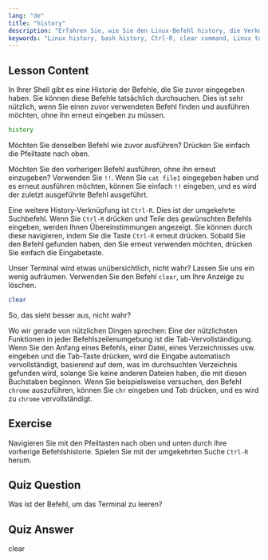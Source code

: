 ```yaml
---
lang: "de"
title: "history"
description: "Erfahren Sie, wie Sie den Linux-Befehl history, die Verknüpfung !! und Strg-R für den effizienten Abruf von Befehlen verwenden. Verbessern Sie Ihre Terminalproduktivität mit diesen wichtigen Tipps!"
keywords: "Linux history, bash history, Ctrl-R, clear command, Linux tutorial, command line, beginner guide"
---
```


## Lesson Content

In Ihrer Shell gibt es eine Historie der Befehle, die Sie zuvor eingegeben haben. Sie können diese Befehle tatsächlich durchsuchen. Dies ist sehr nützlich, wenn Sie einen zuvor verwendeten Befehl finden und ausführen möchten, ohne ihn erneut eingeben zu müssen.

```bash
history
```

Möchten Sie denselben Befehl wie zuvor ausführen? Drücken Sie einfach die Pfeiltaste nach oben.

Möchten Sie den vorherigen Befehl ausführen, ohne ihn erneut einzugeben? Verwenden Sie `!!`. Wenn Sie `cat file1` eingegeben haben und es erneut ausführen möchten, können Sie einfach `!!` eingeben, und es wird der zuletzt ausgeführte Befehl ausgeführt.

Eine weitere History-Verknüpfung ist `Ctrl-R`. Dies ist der umgekehrte Suchbefehl. Wenn Sie `Ctrl-R` drücken und Teile des gewünschten Befehls eingeben, werden Ihnen Übereinstimmungen angezeigt. Sie können durch diese navigieren, indem Sie die Taste `Ctrl-R` erneut drücken. Sobald Sie den Befehl gefunden haben, den Sie erneut verwenden möchten, drücken Sie einfach die Eingabetaste.

Unser Terminal wird etwas unübersichtlich, nicht wahr? Lassen Sie uns ein wenig aufräumen. Verwenden Sie den Befehl `clear`, um Ihre Anzeige zu löschen.

```bash
clear
```

So, das sieht besser aus, nicht wahr?

Wo wir gerade von nützlichen Dingen sprechen: Eine der nützlichsten Funktionen in jeder Befehlszeilenumgebung ist die Tab-Vervollständigung. Wenn Sie den Anfang eines Befehls, einer Datei, eines Verzeichnisses usw. eingeben und die Tab-Taste drücken, wird die Eingabe automatisch vervollständigt, basierend auf dem, was im durchsuchten Verzeichnis gefunden wird, solange Sie keine anderen Dateien haben, die mit diesen Buchstaben beginnen. Wenn Sie beispielsweise versuchen, den Befehl `chrome` auszuführen, können Sie `chr` eingeben und Tab drücken, und es wird zu `chrome` vervollständigt.

## Exercise

Navigieren Sie mit den Pfeiltasten nach oben und unten durch Ihre vorherige Befehlshistorie. Spielen Sie mit der umgekehrten Suche `Ctrl-R` herum.

## Quiz Question

Was ist der Befehl, um das Terminal zu leeren?

## Quiz Answer

clear
